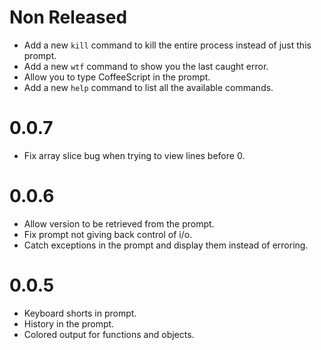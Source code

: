 # Non Released

* Add a new `kill` command to kill the entire process instead of just this prompt.
* Add a new `wtf` command to show you the last caught error.
* Allow you to type CoffeeScript in the prompt.
* Add a new `help` command to list all the available commands.

# 0.0.7

* Fix array slice bug when trying to view lines before 0.

# 0.0.6

* Allow version to be retrieved from the prompt.
* Fix prompt not giving back control of i/o.
* Catch exceptions in the prompt and display them instead of erroring.

# 0.0.5

* Keyboard shorts in prompt.
* History in the prompt.
* Colored output for functions and objects.
